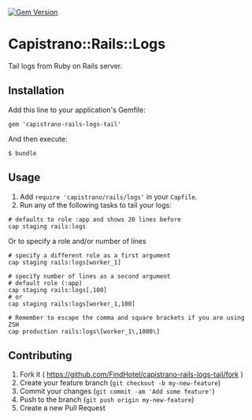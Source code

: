 [![Gem Version](https://img.shields.io/gem/v/capistrano-rails-logs-tail.svg)](https://rubygems.org/gems/capistrano-rails-logs-tail)

# Capistrano::Rails::Logs

Tail logs from Ruby on Rails server.

## Installation

Add this line to your application's Gemfile:

    gem 'capistrano-rails-logs-tail'

And then execute:

    $ bundle

## Usage

1. Add `require 'capistrano/rails/logs'` in your `Capfile`.
2. Run any of the following tasks to tail your logs:

```
# defaults to role :app and shows 20 lines before
cap staging rails:logs
```

Or to specify a role and/or number of lines
```
# specify a different role as a first argument
cap staging rails:logs[worker_1]

# specify number of lines as a second argument
# default role (:app)
cap staging rails:logs[,100]
# or
cap staging rails:logs[worker_1,100]

# Remember to escape the comma and square brackets if you are using ZSH
cap production rails:logs\[worker_1\,1000\]
```

## Contributing

1. Fork it ( https://github.com/FindHotel/capistrano-rails-logs-tail/fork )
2. Create your feature branch (`git checkout -b my-new-feature`)
3. Commit your changes (`git commit -am 'Add some feature'`)
4. Push to the branch (`git push origin my-new-feature`)
5. Create a new Pull Request
